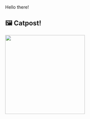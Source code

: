 Hello there!



## 🖼️ Catpost!

<sub>
    <img src="https://cdn2.thecatapi.com/images/MTc2ODkyNw.gif" height="256">
</sub>

